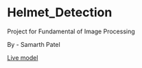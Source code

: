 # Helmet_Detection

Project for Fundamental of Image Processing 

By - Samarth Patel

[Live model](https://helmetdetection.streamlit.app)
